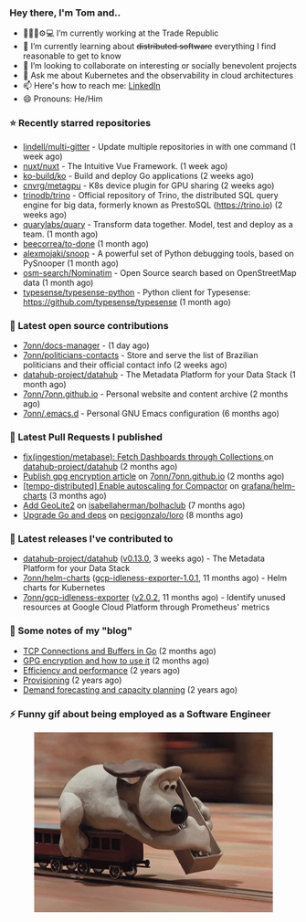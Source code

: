 ### Hey there, I'm Tom and..

- 🔭👨‍💻⚙💻 I’m currently working at the Trade Republic
- 🌱 I’m currently learning about ~~distributed software~~ everything I find reasonable to get to know
- 👯 I’m looking to collaborate on interesting or socially benevolent projects
- 💬 Ask me about Kubernetes and the observability in cloud architectures
- 📫 Here's how to reach me: [LinkedIn](https://www.linkedin.com/in/7onn)
- 😄 Pronouns: He/Him

### ⭐ Recently starred repositories

- [lindell/multi-gitter](https://github.com/lindell/multi-gitter) - Update multiple repositories in with one command (1 week ago)
- [nuxt/nuxt](https://github.com/nuxt/nuxt) - The Intuitive Vue Framework. (1 week ago)
- [ko-build/ko](https://github.com/ko-build/ko) - Build and deploy Go applications (2 weeks ago)
- [cnvrg/metagpu](https://github.com/cnvrg/metagpu) - K8s device plugin for GPU sharing   (2 weeks ago)
- [trinodb/trino](https://github.com/trinodb/trino) - Official repository of Trino, the distributed SQL query engine for big data, formerly known as PrestoSQL (https://trino.io) (2 weeks ago)
- [quarylabs/quary](https://github.com/quarylabs/quary) - Transform data together. Model, test and deploy as a team. (1 month ago)
- [beecorrea/to-done](https://github.com/beecorrea/to-done) (1 month ago)
- [alexmojaki/snoop](https://github.com/alexmojaki/snoop) - A powerful set of Python debugging tools, based on PySnooper (1 month ago)
- [osm-search/Nominatim](https://github.com/osm-search/Nominatim) - Open Source search based on OpenStreetMap data (1 month ago)
- [typesense/typesense-python](https://github.com/typesense/typesense-python) - Python client for Typesense: https://github.com/typesense/typesense (1 month ago)

### 👷 Latest open source contributions

- [7onn/docs-manager](https://github.com/7onn/docs-manager) -  (1 day ago)
- [7onn/politicians-contacts](https://github.com/7onn/politicians-contacts) - Store and serve the list of Brazilian politicians and their official contact info (2 weeks ago)
- [datahub-project/datahub](https://github.com/datahub-project/datahub) - The Metadata Platform for your Data Stack (1 month ago)
- [7onn/7onn.github.io](https://github.com/7onn/7onn.github.io) - Personal website and content archive (2 months ago)
- [7onn/.emacs.d](https://github.com/7onn/.emacs.d) - Personal GNU Emacs configuration (6 months ago)

### 🔨 Latest Pull Requests I published

- [fix(ingestion/metabase): Fetch Dashboards through Collections ](https://github.com/datahub-project/datahub/pull/9631) on [datahub-project/datahub](https://github.com/datahub-project/datahub) (2 months ago)
- [Publish gpg encryption article](https://github.com/7onn/7onn.github.io/pull/1) on [7onn/7onn.github.io](https://github.com/7onn/7onn.github.io) (2 months ago)
- [[tempo-distributed] Enable autoscaling for Compactor](https://github.com/grafana/helm-charts/pull/2817) on [grafana/helm-charts](https://github.com/grafana/helm-charts) (3 months ago)
- [Add GeoLite2](https://github.com/isabellaherman/bolhaclub/pull/3) on [isabellaherman/bolhaclub](https://github.com/isabellaherman/bolhaclub) (7 months ago)
- [Upgrade Go and deps](https://github.com/pecigonzalo/loro/pull/92) on [pecigonzalo/loro](https://github.com/pecigonzalo/loro) (8 months ago)

### 🔭 Latest releases I've contributed to

- [datahub-project/datahub](https://github.com/datahub-project/datahub) ([v0.13.0](https://github.com/datahub-project/datahub/releases/tag/v0.13.0), 3 weeks ago) - The Metadata Platform for your Data Stack
- [7onn/helm-charts](https://github.com/7onn/helm-charts) ([gcp-idleness-exporter-1.0.1](https://github.com/7onn/helm-charts/releases/tag/gcp-idleness-exporter-1.0.1), 11 months ago) - Helm charts for Kubernetes
- [7onn/gcp-idleness-exporter](https://github.com/7onn/gcp-idleness-exporter) ([v2.0.2](https://github.com/7onn/gcp-idleness-exporter/releases/tag/v2.0.2), 11 months ago) - Identify unused resources at Google Cloud Platform through Prometheus&#39; metrics

### 📝 Some notes of my "blog"

- [TCP Connections and Buffers in Go](https://www.7onn.dev/post/tcp-connections-and-buffers-in-go/) (2 months ago)
- [GPG encryption and how to use it](https://www.7onn.dev/post/gpg-encryption/) (2 months ago)
- [Efficiency and performance](https://www.7onn.dev/post/efficiency-and-performance/) (2 years ago)
- [Provisioning](https://www.7onn.dev/post/provisioning/) (2 years ago)
- [Demand forecasting and capacity planning](https://www.7onn.dev/post/demand-forecasting-and-capacity-planning/) (2 years ago)

### ⚡ Funny gif about being employed as a Software Engineer
<p align="center">
  <img alt="building the path" src="./giphy.gif" />
</p>
